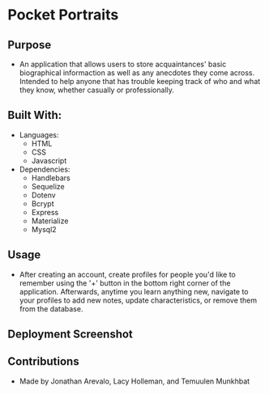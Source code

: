 # Pocket Portraits


## Purpose
- An application that allows users to store acquaintances' basic biographical informaction as well as any anecdotes they come across. Intended to help anyone that has trouble keeping track of who and what they know, whether casually or professionally.

## Built With:
- Languages: 
    - HTML
    - CSS
    - Javascript
- Dependencies:
    - Handlebars
    - Sequelize
    - Dotenv
    - Bcrypt
    - Express
    - Materialize
    - Mysql2

## Usage
- After creating an account, create profiles for people you'd like to remember using the '+' button in the bottom right corner of the application. Afterwards, anytime you learn anything new, navigate to your profiles to add new notes, update characteristics, or remove them from the database.


## Deployment Screenshot



## Contributions
- Made by Jonathan Arevalo, Lacy Holleman, and Temuulen Munkhbat
